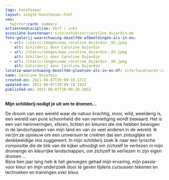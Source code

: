 ```yaml
---
tags: kunstenaar
layout: single-kunstenaar.html
seo:
  twitter:card: summary
artiestendiscipline: Verf / inkt
associate-kunstenaar: site/exhibitor/caroline-dujardin.md
foto-galerij-waarschuwing-dezelfde-afbeeldingen-als-in-en:
  - url: /static/images/waw_caroline_dujardin-_02.jpeg
    alt: Schilderij door Caroline Dujardin
  - url: /static/images/waw_caroline_dujardin-_03.jpeg
    alt: Schilderij door Caroline Dujardin
  - url: /static/images/waw_caroline_dujardin-_04.jpeg
    alt: Schilderij door Caroline Dujardin
locatie-waarschuwing-dezelfde-plaatsen-als-in-en-df: site/locatie/at-caroline.md
name: Caroline Dujardin
created-on: 2021-08-07T20:09:18.172Z
updated-on: 2021-08-07T20:09:18.192Z
published-on: 2021-08-07T20:09:18.205Z
---
```

**Mijn schilderij nodigt je uit om te dromen...** 

De droom van een wereld waar de natuur krachtig, mooi, wild, weelderig is, een wereld van pure schoonheid die van vernietiging wordt bewaard. 
Het is een van herinneringen, sferen, lichten en kleuren die me hebben bewogen in de landschappen van mijn land en van zo veel anderen in de wereld.  Ik verzin ze opnieuw om een universum te creëren dat een zintuiglijke en denkbeeldige reis suggereert. 
In mijn schilderij zoek ik naar een lyrische compositie die de blik van de kijker uitnodigt om zichzelf te verliezen in mijn dromerige en kleurrijke landschappen, om zichzelf te verliezen in zijn eigen dromen …\
Bijna tien jaar lang heb ik het genoegen gehad mijn ervaring, mijn passie voor kleur en mijn onderzoek door te geven tijdens cursussen tekenen en technieken en trainingen over kleur.